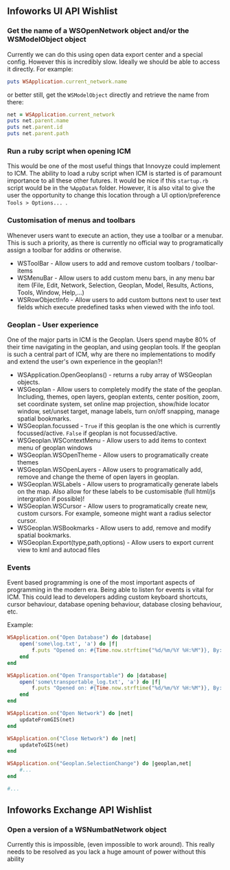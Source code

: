## Infoworks UI API Wishlist

### Get the name of a WSOpenNetwork object and/or the WSModelObject object

Currently we can do this using open data export center and a special config. However this is incredibly slow. Ideally we should be able to access it directly. For example:

```ruby
puts WSApplication.current_network.name
```

or better still, get the `WSModelObject` directly and retrieve the name from there:

```ruby
net = WSApplication.current_network
puts net.parent.name
puts net.parent.id
puts net.parent.path
```

### Run a ruby script when opening ICM

This would be one of the most useful things that Innovyze could implement to ICM. The ability to load a ruby script when ICM is started is of paramount importance to all these other futures. It would be nice if this `startup.rb` script would be in the `%AppData%` folder. However, it is also vital to give the user the opportunity to change this location through a UI option/preference `Tools > Options... `.

### Customisation of menus and toolbars

Whenever users want to execute an action, they use a toolbar or a menubar. This is such a priority, as there is currently no official way to programatically assign a toolbar for addins or otherwise.

* WSToolBar - Allow users to add and remove custom toolbars / toolbar-items
* WSMenuBar - Allow users to add custom menu bars, in any menu bar item (File, Edit, Network, Selection, Geoplan, Model, Results, Actions, Tools, Window, Help,...)
* WSRowObjectInfo - Allow users to add custom buttons next to user text fields which execute predefined tasks when viewed with the info tool.

### Geoplan - User experience

One of the major parts in ICM is the Geoplan. Users spend maybe 80% of their time navigating in the geoplan, and using geoplan tools. If the geoplan is such a central part of ICM, why are there no implementations to modify and extend the user's own experience in the geoplan?!

* WSApplication.OpenGeoplans() - returns a ruby array of WSGeoplan objects.
* WSGeoplan               - Allow users to completely modify the state of the geoplan. Including, themes, open layers, geoplan extents, center position, zoom, set coordinate system, set online map projection, show/hide locator window, set/unset target, manage labels, turn on/off snapping, manage spatial bookmarks.
* WSGeoplan.focussed      - `True` if this geoplan is the one which is currently focussed/active. `False` if geoplan is not focussed/active.
* WSGeoplan.WSContextMenu - Allow users to add items to context menu of geoplan windows
* WSGeoplan.WSOpenTheme   - Allow users to programatically create themes
* WSGeoplan.WSOpenLayers  - Allow users to programatically add, remove and change the theme of open layers in geoplan.
* WSGeoplan.WSLabels      - Allow users to programatically generate labels on the map. Also allow for these labels to be customisable (full html/js intergration if possible)!
* WSGeoplan.WSCursor      - Allow users to programatically create new, custom cursors. For example, someone might want a radius selector cursor.
* WSGeoplan.WSBookmarks   - Allow users to add, remove and modify spatial bookmarks.
* WSGeoplan.Export(type,path,options) - Allow users to export current view to kml and autocad files

### Events

Event based programming is one of the most important aspects of programming in the modern era. Being able to listen for events is vital for ICM. This could lead to developers adding custom keyboard shortcuts, cursor behaviour, database opening behaviour, database closing behaviour, etc.

Example:

```ruby
WSApplication.on("Open Database") do |database|
    open('some\log.txt', 'a') do |f|
        f.puts "Opened on: #{Time.now.strftime("%d/%m/%Y %H:%M")}, By: '#{ENV['USERNAME']}'."
    end
end

WSApplication.on("Open Transportable") do |database|
    open('some\transportable_log.txt', 'a') do |f|
        f.puts "Opened on: #{Time.now.strftime("%d/%m/%Y %H:%M")}, By: '#{ENV['USERNAME']}'."
    end
end

WSApplication.on("Open Network") do |net|
    updateFromGIS(net)
end

WSApplication.on("Close Network") do |net|
    updateToGIS(net)
end

WSApplication.on("Geoplan.SelectionChange") do |geoplan,net|
    #...
end

#...
```

## Infoworks Exchange API Wishlist

### Open a version of a WSNumbatNetwork object

Currently this is impossible, (even impossible to work around). This really needs to be resolved as you lack a huge amount of power without this ability
